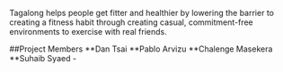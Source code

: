 Tagalong helps people get fitter and healthier by lowering the barrier to creating a fitness habit through creating casual, commitment-free environments to exercise with real friends.

##Project Members
**Dan Tsai
**Pablo Arvizu
**Chalenge Masekera
**Suhaib Syaed - 
